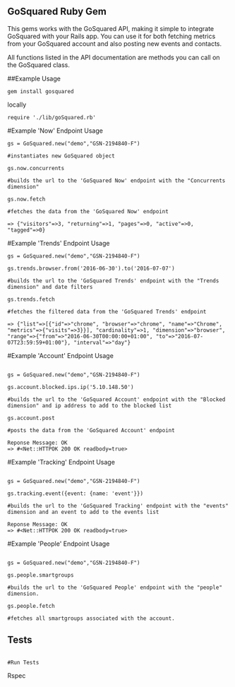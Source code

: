 ## GoSquared Ruby Gem

This gems works with the GoSquared API, making it simple to integrate GoSquared with your Rails app. You can use it for both fetching metrics from your GoSquared account and also posting new events and contacts. 

All functions listed in the API documentation are methods you can call on the GoSquared class.

##Example Usage

```
gem install gosquared 
```

locally

```
require './lib/goSquared.rb'

```

#Example 'Now' Endpoint Usage

```
gs = GoSquared.new("demo","GSN-2194840-F")

#instantiates new GoSquared object

gs.now.concurrents

#builds the url to the 'GoSquared Now' endpoint with the "Concurrents dimension"

gs.now.fetch

#fetches the data from the 'GoSquared Now' endpoint

=> {"visitors"=>3, "returning"=>1, "pages"=>0, "active"=>0, "tagged"=>0}
```

#Example 'Trends' Endpoint Usage

```
gs = GoSquared.new("demo","GSN-2194840-F")

gs.trends.browser.from('2016-06-30').to('2016-07-07')

#builds the url to the 'GoSquared Trends' endpoint with the "Trends dimension" and date filters

gs.trends.fetch

#fetches the filtered data from the 'GoSquared Trends' endpoint

=> {"list"=>[{"id"=>"chrome", "browser"=>"chrome", "name"=>"Chrome", "metrics"=>{"visits"=>3}}], "cardinality"=>1, "dimension"=>"browser", "range"=>{"from"=>"2016-06-30T00:00:00+01:00", "to"=>"2016-07-07T23:59:59+01:00"}, "interval"=>"day"}

```

#Example 'Account' Endpoint Usage

```

gs = GoSquared.new("demo","GSN-2194840-F")

gs.account.blocked.ips.ip('5.10.148.50')

#builds the url to the 'GoSquared Account' endpoint with the "Blocked dimension" and ip address to add to the blocked list

gs.account.post

#posts the data from the 'GoSquared Account' endpoint

Reponse Message: OK
=> #<Net::HTTPOK 200 OK readbody=true>

```

#Example 'Tracking' Endpoint Usage

```

gs = GoSquared.new("demo","GSN-2194840-F")

gs.tracking.event({event: {name: 'event'}})

#builds the url to the 'GoSquared Tracking' endpoint with the "events" dimension and an event to add to the events list

Reponse Message: OK
=> #<Net::HTTPOK 200 OK readbody=true>

```

#Example 'People' Endpoint Usage

```

gs = GoSquared.new("demo","GSN-2194840-F")

gs.people.smartgroups

#builds the url to the 'GoSquared People' endpoint with the "people" dimension.

gs.people.fetch

#fetches all smartgroups associated with the account.

```

## Tests

```

#Run Tests

```
Rspec
